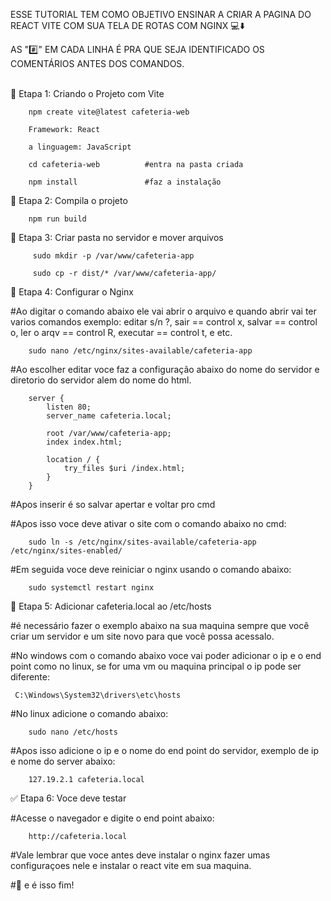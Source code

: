 ESSE TUTORIAL TEM COMO OBJETIVO ENSINAR A CRIAR A PAGINA DO REACT VITE COM SUA TELA DE ROTAS COM NGINX 💻​​⬇️​     

 AS "#️⃣" EM CADA LINHA É PRA QUE SEJA IDENTIFICADO OS COMENTÁRIOS ANTES DOS COMANDOS.

 ​​  
   📁 Etapa 1: Criando o Projeto com Vite

        npm create vite@latest cafeteria-web

        Framework: React
    
        a linguagem: JavaScript

        cd cafeteria-web          #entra na pasta criada

        npm install               #faz a instalação

   
   📁 Etapa 2: Compila o projeto

        npm run build

   
   📁 Etapa 3: Criar pasta no servidor e mover arquivos

         sudo mkdir -p /var/www/cafeteria-app

         sudo cp -r dist/* /var/www/cafeteria-app/


   📁 Etapa 4: Configurar o Nginx 

   #Ao digitar o comando abaixo ele vai abrir o arquivo e quando abrir vai ter varios comandos exemplo: editar s/n ?, sair == control x, salvar == control o, ler o arqv == control  R, executar == control t, e etc.
     

        sudo nano /etc/nginx/sites-available/cafeteria-app

    

   #Ao escolher editar voce faz a configuração abaixo do nome do servidor e diretorio do servidor alem do nome do html.
        
        
        server {
            listen 80;
            server_name cafeteria.local;

            root /var/www/cafeteria-app;
            index index.html;

            location / {
                try_files $uri /index.html;
            }
        }     

        
   #Apos inserir é so salvar apertar e voltar pro cmd 
 

   #Apos isso voce deve ativar o site com o comando abaixo no cmd:

        sudo ln -s /etc/nginx/sites-available/cafeteria-app /etc/nginx/sites-enabled/

        
   #Em seguida voce deve reiniciar o nginx usando o comando abaixo:

        sudo systemctl restart nginx


  
  📁 Etapa 5: Adicionar cafeteria.local ao /etc/hosts  
  
  #é necessário fazer o exemplo abaixo na sua maquina sempre que você criar um servidor e um site novo para que você possa acessalo.

  #No windows com o comando abaixo voce vai poder adicionar o ip e o end point como no linux, se for uma vm ou maquina principal o ip pode ser diferente:
        
     C:\Windows\System32\drivers\etc\hosts
    

  #No linux adicione o comando abaixo:
        
        sudo nano /etc/hosts

  #Apos isso adicione o ip e o nome do end point do servidor, exemplo de ip e nome do server abaixo:

        127.19.2.1 cafeteria.local

    
 ✅ Etapa 6: Voce deve testar

  #Acesse o navegador e digite o end point abaixo:

        http://cafeteria.local
        

  #Vale lembrar que voce antes deve instalar o nginx fazer umas configuraçoes nele e instalar o react vite em sua maquina.

    
  #🏁 e é isso fim!
